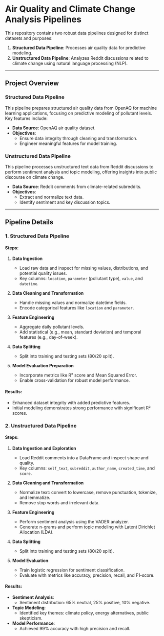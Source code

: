 # Air Quality and Climate Change Analysis Pipelines

This repository contains two robust data pipelines designed for distinct datasets and purposes:

1. **Structured Data Pipeline**: Processes air quality data for predictive modeling.
2. **Unstructured Data Pipeline**: Analyzes Reddit discussions related to climate change using natural language processing (NLP).

---

## Project Overview

### Structured Data Pipeline
This pipeline prepares structured air quality data from OpenAQ for machine learning applications, focusing on predictive modeling of pollutant levels. Key features include:

- **Data Source**: OpenAQ air quality dataset.
- **Objectives**:
  - Ensure data integrity through cleaning and transformation.
  - Engineer meaningful features for model training.

### Unstructured Data Pipeline
This pipeline processes unstructured text data from Reddit discussions to perform sentiment analysis and topic modeling, offering insights into public discourse on climate change.

- **Data Source**: Reddit comments from climate-related subreddits.
- **Objectives**:
  - Extract and normalize text data.
  - Identify sentiment and key discussion topics.

---

## Pipeline Details

### 1. Structured Data Pipeline

#### Steps:
1. **Data Ingestion**
   - Load raw data and inspect for missing values, distributions, and potential quality issues.
   - Key columns: `location`, `parameter` (pollutant type), `value`, and `datetime`.

2. **Data Cleaning and Transformation**
   - Handle missing values and normalize datetime fields.
   - Encode categorical features like `location` and `parameter`.

3. **Feature Engineering**
   - Aggregate daily pollutant levels.
   - Add statistical (e.g., mean, standard deviation) and temporal features (e.g., day-of-week).

4. **Data Splitting**
   - Split into training and testing sets (80/20 split).

5. **Model Evaluation Preparation**
   - Incorporate metrics like R² score and Mean Squared Error.
   - Enable cross-validation for robust model performance.

#### Results:
- Enhanced dataset integrity with added predictive features.
- Initial modeling demonstrates strong performance with significant R² scores.

### 2. Unstructured Data Pipeline

#### Steps:
1. **Data Ingestion and Exploration**
   - Load Reddit comments into a DataFrame and inspect shape and quality.
   - Key columns: `self_text`, `subreddit`, `author_name`, `created_time`, and `score`.

2. **Data Cleaning and Transformation**
   - Normalize text: convert to lowercase, remove punctuation, tokenize, and lemmatize.
   - Remove stop words and irrelevant data.

3. **Feature Engineering**
   - Perform sentiment analysis using the VADER analyzer.
   - Generate n-grams and perform topic modeling with Latent Dirichlet Allocation (LDA).

4. **Data Splitting**
   - Split into training and testing sets (80/20 split).

5. **Model Evaluation**
   - Train logistic regression for sentiment classification.
   - Evaluate with metrics like accuracy, precision, recall, and F1-score.

#### Results:
- **Sentiment Analysis**:
  - Sentiment distribution: 65% neutral, 25% positive, 10% negative.
- **Topic Modeling**:
  - Identified key themes: climate policy, energy alternatives, public skepticism.
- **Model Performance**:
  - Achieved 99% accuracy with high precision and recall.
